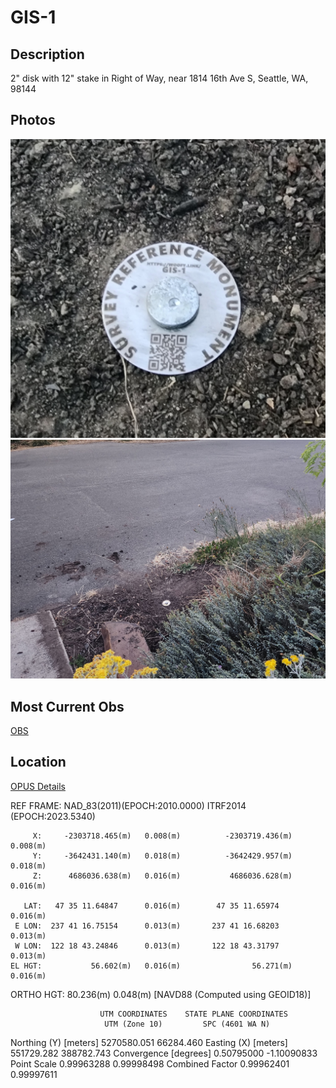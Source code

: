 # GIS-1
## Description
2" disk with 12" stake in Right of Way, near 1814 16th Ave S, Seattle, WA, 98144
## Photos
![Close Up](20230712_212502.jpg)
![Distance](20230712_212536.jpg)
## Most Current Obs
[OBS](rinex_SFE_Facet_LBand_230714_162930)
## Location
[OPUS Details](OPUS.txt)

REF FRAME: NAD_83(2011)(EPOCH:2010.0000)              ITRF2014 (EPOCH:2023.5340)
      
         X:     -2303718.465(m)   0.008(m)          -2303719.436(m)   0.008(m)
         Y:     -3642431.140(m)   0.018(m)          -3642429.957(m)   0.018(m)
         Z:      4686036.638(m)   0.016(m)           4686036.628(m)   0.016(m)

       LAT:   47 35 11.64847      0.016(m)        47 35 11.65974      0.016(m)
     E LON:  237 41 16.75154      0.013(m)       237 41 16.68203      0.013(m)
     W LON:  122 18 43.24846      0.013(m)       122 18 43.31797      0.013(m)
    EL HGT:           56.602(m)   0.016(m)                56.271(m)   0.016(m)
 ORTHO HGT:           80.236(m)   0.048(m) [NAVD88 (Computed using GEOID18)]

                        UTM COORDINATES    STATE PLANE COORDINATES
                         UTM (Zone 10)         SPC (4601 WA N)
Northing (Y) [meters]     5270580.051            66284.460
Easting (X)  [meters]      551729.282           388782.743
Convergence  [degrees]     0.50795000          -1.10090833
Point Scale                0.99963288           0.99998498
Combined Factor            0.99962401           0.99997611